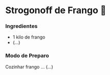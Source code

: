 # Strogonoff de Frango :chicken:

### Ingredientes

- 1 kilo de frango
- (...)

### Modo de Preparo

Cozinhar frango ... (...)

